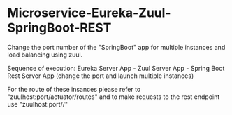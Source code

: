 # Microservice-Eureka-Zuul-SpringBoot-REST
Change the port number of the "SpringBoot" app for multiple instances and load balancing using zuul.

Sequence of execution: Eureka Server App - Zuul Server App - Spring Boot Rest Server App (change the port and launch multiple instances)

For the route of these insances please refer to "zuulhost:port/actuator/routes" 
and to make requests to the rest endpoint use 
"zuulhost:port/<the route displaced by actuator>/<endpoint>"
